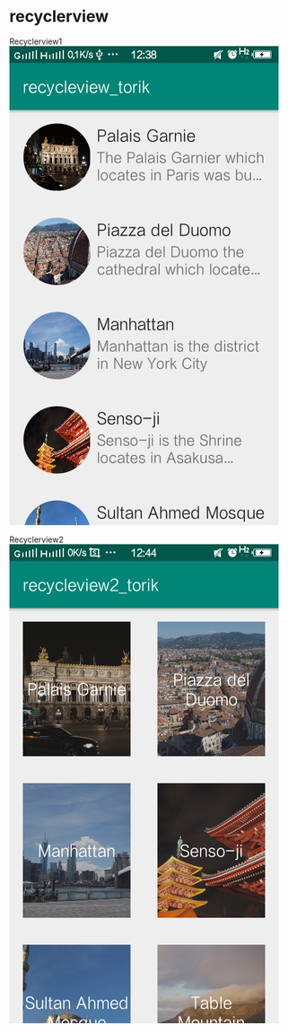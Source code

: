 # recyclerview

Recyclerview1
![alt text](https://github.com/AhmadTorik/recyclerview/blob/master/Screenshot_20190312_123823.png)

Recyclerview2
![alt text](https://github.com/AhmadTorik/recyclerview/blob/master/Screenshot_20190312_124405.png)
